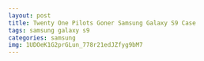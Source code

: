 ```yaml
---
layout: post
title: Twenty One Pilots Goner Samsung Galaxy S9 Case
tags: samsung galaxy s9
categories: samsung
img: 1UDOeK1G2prGLun_778r21edJZfyg9bM7
---
```

